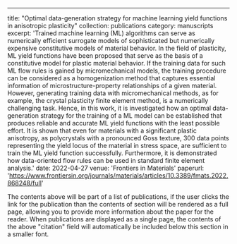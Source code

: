 ---
title: "Optimal data-generation strategy for machine learning yield functions in anisotropic plasticity"
collection: publications
category: manuscripts
excerpt: 'Trained machine learning (ML) algorithms can serve as numerically efficient surrogate models of sophisticated
but numerically expensive constitutive models of material behavior. In the field of plasticity, ML yield functions have been
proposed that serve as the basis of a constitutive model for plastic material behavior. If the training data for such ML flow rules is gained by micromechanical models, 
the training procedure can be considered as a homogenization method that captures essential information of microstructure-property relationships of a given material.
However, generating training data with micromechanical methods, as for example, the crystal plasticity finite element method, is a numerically challenging task. Hence, in this work,
it is investigated how an optimal data-generation strategy for the training of a ML model can be established that produces reliable and accurate ML yield functions with the least possible effort.
It is shown that even for materials with a significant plastic anisotropy, as polycrystals with a pronounced Goss texture, 300 data points representing the yield locus of the material in stress space, 
are sufficient to train the ML yield function successfully. Furthermore, it is demonstrated how data-oriented flow rules can be used in standard finite element analysis.'
date: 2022-04-27
venue: 'Frontiers in Materials'
paperurl: 'https://www.frontiersin.org/journals/materials/articles/10.3389/fmats.2022.868248/full'


The contents above will be part of a list of publications, if the user clicks the link for the publication than the contents of section will be rendered as a full page, allowing you to provide more information about the paper for the reader. When publications are displayed as a single page, the contents of the above "citation" field will automatically be included below this section in a smaller font.